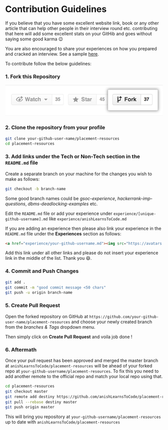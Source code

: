 # Contribution Guidelines

If you believe that you have some excellent website link, book or any other article that can
help other people in their interview round etc. contributing that here will add some excellent 
stats on your GitHib and goes without saying some good karma 😉

You are also encouraged to share your experiences on how you prepared and cracked an interview.
See a sample [here](experience/anishLearnsToCode.md).

To contribute follow the below guidelines:

### 1. Fork this Repository
![fork](assets/fork.png)

### 2. Clone the repository from your profile
```bash
git clone your-github-user-name/placement-resources
cd placement-resources
```

### 3. Add links under the Tech or Non-Tech section in the `README.md` file 
Create a separate branch on your machine for the changes you wish to make as follows:

```bash
git checkout -b branch-name
```

Some good branch names could be _gsoc-experience_, _hackerrank-imp-questions_, 
_dbms-deadlocking-examples_ etc.

Edit the `README.md` file or add your experience under `experience/[unique-github-username].md`
like `experience/anishLearnsToCode.md`

If you are adding an experience then please also link your experience in the `README.md` file under the 
__Experiences__ section as follows:

```html
<a href="experience/your-github-username.md"><img src="https://avatars.githubusercontent.com/your-github-username" width="35px"></a> 
```

Add this link under all other links and please do not insert your experience link in the middle of the list. 
Thank you :smile:.

### 4. Commit and Push Changes

```bash
git add .
git commit -m "good commit message <50 chars"
git push -u origin branch-name
```

### 5. Create Pull Request
Open the forked repository on GitHub at 
`https://github.com/your-github-user-name/placement-resources`
and choose your newly created branch from the 
_branches & Tags_ dropdown menu.
 
 Then simply click on __Create Pull Request__ and voila job done !

### 6. Aftermath

Once your pull request has been approved and merged the master branch at `anishLearnsToCode/placement-resources`
will be ahead of your forked repo at `your-github-username/placement-resources`. To fix this you need to
add another remote to the official repo and match your local repo using that. 

```bash
cd placement-resources
git checkout master
git remote add destiny https://github.com/anishLearnsToCode/placement-resources.git
git pull --rebase destiny master 
git push origin master 
```

This will bring you repository at `your-github-username/placement-resources` up to date with 
`anishLearnsToCode/placement-resources`
